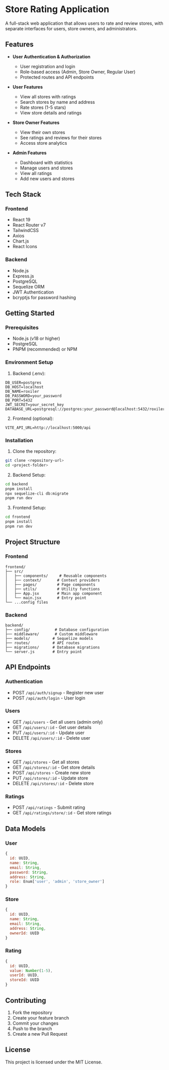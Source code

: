 # Store Rating Application

A full-stack web application that allows users to rate and review stores, with separate interfaces for users, store owners, and administrators.

## Features

- **User Authentication & Authorization**

  - User registration and login
  - Role-based access (Admin, Store Owner, Regular User)
  - Protected routes and API endpoints

- **User Features**

  - View all stores with ratings
  - Search stores by name and address
  - Rate stores (1-5 stars)
  - View store details and ratings

- **Store Owner Features**

  - View their own stores
  - See ratings and reviews for their stores
  - Access store analytics

- **Admin Features**
  - Dashboard with statistics
  - Manage users and stores
  - View all ratings
  - Add new users and stores

## Tech Stack

### Frontend

- React 19
- React Router v7
- TailwindCSS
- Axios
- Chart.js
- React Icons

### Backend

- Node.js
- Express.js
- PostgreSQL
- Sequelize ORM
- JWT Authentication
- bcryptjs for password hashing

## Getting Started

### Prerequisites

- Node.js (v18 or higher)
- PostgreSQL
- PNPM (recommended) or NPM

### Environment Setup

1. Backend (.env):

```env
DB_USER=postgres
DB_HOST=localhost
DB_NAME=roxiler
DB_PASSWORD=your_password
DB_PORT=5432
JWT_SECRET=your_secret_key
DATABASE_URL=postgresql://postgres:your_password@localhost:5432/roxiler
```

2. Frontend (optional):

```env
VITE_API_URL=http://localhost:5000/api
```

### Installation

1. Clone the repository:

```bash
git clone <repository-url>
cd <project-folder>
```

2. Backend Setup:

```bash
cd backend
pnpm install
npx sequelize-cli db:migrate
pnpm run dev
```

3. Frontend Setup:

```bash
cd frontend
pnpm install
pnpm run dev
```

## Project Structure

### Frontend

```
frontend/
├── src/
│   ├── components/     # Reusable components
│   ├── context/       # Context providers
│   ├── pages/         # Page components
│   ├── utils/         # Utility functions
│   ├── App.jsx        # Main app component
│   └── main.jsx       # Entry point
└── ...config files
```

### Backend

```
backend/
├── config/           # Database configuration
├── middleware/       # Custom middleware
├── models/          # Sequelize models
├── routes/          # API routes
├── migrations/      # Database migrations
└── server.js        # Entry point
```

## API Endpoints

### Authentication

- POST `/api/auth/signup` - Register new user
- POST `/api/auth/login` - User login

### Users

- GET `/api/users` - Get all users (admin only)
- GET `/api/users/:id` - Get user details
- PUT `/api/users/:id` - Update user
- DELETE `/api/users/:id` - Delete user

### Stores

- GET `/api/stores` - Get all stores
- GET `/api/stores/:id` - Get store details
- POST `/api/stores` - Create new store
- PUT `/api/stores/:id` - Update store
- DELETE `/api/stores/:id` - Delete store

### Ratings

- POST `/api/ratings` - Submit rating
- GET `/api/ratings/store/:id` - Get store ratings

## Data Models

### User

```javascript
{
  id: UUID,
  name: String,
  email: String,
  password: String,
  address: String,
  role: Enum['user', 'admin', 'store_owner']
}
```

### Store

```javascript
{
  id: UUID,
  name: String,
  email: String,
  address: String,
  ownerId: UUID
}
```

### Rating

```javascript
{
  id: UUID,
  value: Number(1-5),
  userId: UUID,
  storeId: UUID
}
```

## Contributing

1. Fork the repository
2. Create your feature branch
3. Commit your changes
4. Push to the branch
5. Create a new Pull Request

## License

This project is licensed under the MIT License.
